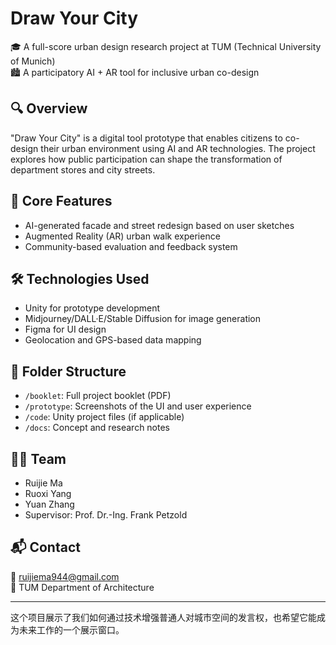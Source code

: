 # Draw Your City

🎓 A full-score urban design research project at TUM (Technical University of Munich)  
🏙️ A participatory AI + AR tool for inclusive urban co-design  

## 🔍 Overview
"Draw Your City" is a digital tool prototype that enables citizens to co-design their urban environment using AI and AR technologies. The project explores how public participation can shape the transformation of department stores and city streets.

## 📌 Core Features
- AI-generated facade and street redesign based on user sketches
- Augmented Reality (AR) urban walk experience
- Community-based evaluation and feedback system

## 🛠️ Technologies Used
- Unity for prototype development
- Midjourney/DALL·E/Stable Diffusion for image generation
- Figma for UI design
- Geolocation and GPS-based data mapping

## 📁 Folder Structure
- `/booklet`: Full project booklet (PDF)
- `/prototype`: Screenshots of the UI and user experience
- `/code`: Unity project files (if applicable)
- `/docs`: Concept and research notes

## 👨‍🎓 Team
- Ruijie Ma  
- Ruoxi Yang  
- Yuan Zhang  
- Supervisor: Prof. Dr.-Ing. Frank Petzold

## 📬 Contact
📧 ruijiema944@gmail.com  
📍 TUM Department of Architecture

---

这个项目展示了我们如何通过技术增强普通人对城市空间的发言权，也希望它能成为未来工作的一个展示窗口。
